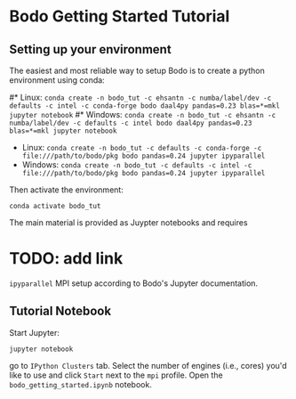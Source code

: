 # Bodo Getting Started Tutorial

## Setting up your environment
The easiest and most reliable way to setup Bodo is to create a python environment using conda:

#* Linux: `conda create -n bodo_tut -c ehsantn -c numba/label/dev -c defaults -c intel -c conda-forge bodo daal4py pandas=0.23 blas=*=mkl jupyter notebook`
#* Windows: `conda create -n bodo_tut -c ehsantn -c numba/label/dev -c defaults -c intel bodo daal4py pandas=0.23 blas=*=mkl jupyter notebook`
* Linux: `conda create -n bodo_tut -c defaults -c conda-forge -c file:///path/to/bodo/pkg bodo pandas=0.24 jupyter ipyparallel`
* Windows: `conda create -n bodo_tut -c defaults -c intel -c file:///path/to/bodo/pkg bodo pandas=0.24 jupyter ipyparallel`


Then activate the environment:

`conda activate bodo_tut`

The main material is provided as Juypter notebooks and requires
# TODO: add link
`ipyparallel` MPI setup according to Bodo's Jupyter documentation.

## Tutorial Notebook

Start Jupyter:

`jupyter notebook`

go to `IPython Clusters` tab. Select the
number of engines (i.e., cores) you'd like to use and click `Start` next to the
`mpi` profile. Open the `bodo_getting_started.ipynb` notebook.
